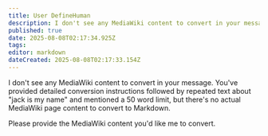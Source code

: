 ```yaml
---
title: User DefineHuman
description: I don't see any MediaWiki content to convert in your message. You've provided detailed conversion instructions followed by repeated text about "jack is my...
published: true
date: 2025-08-08T02:17:34.925Z
tags: 
editor: markdown
dateCreated: 2025-08-08T02:17:33.154Z
---
```


I don't see any MediaWiki content to convert in your message. You've provided detailed conversion instructions followed by repeated text about "jack is my name" and mentioned a 50 word limit, but there's no actual MediaWiki page content to convert to Markdown.

Please provide the MediaWiki content you'd like me to convert.